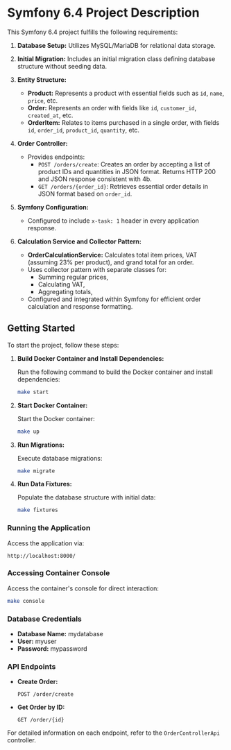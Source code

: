 # Symfony 6.4 Project Description

This Symfony 6.4 project fulfills the following requirements:

1. **Database Setup:** Utilizes MySQL/MariaDB for relational data storage.
   
2. **Initial Migration:** Includes an initial migration class defining database structure without seeding data.

3. **Entity Structure:**
   - **Product:** Represents a product with essential fields such as `id`, `name`, `price`, etc.
   - **Order:** Represents an order with fields like `id`, `customer_id`, `created_at`, etc.
   - **OrderItem:** Relates to items purchased in a single order, with fields `id`, `order_id`, `product_id`, `quantity`, etc.

4. **Order Controller:**
   - Provides endpoints:
     - `POST /orders/create`: Creates an order by accepting a list of product IDs and quantities in JSON format. Returns HTTP 200 and JSON response consistent with 4b.
     - `GET /orders/{order_id}`: Retrieves essential order details in JSON format based on `order_id`.

5. **Symfony Configuration:**
   - Configured to include `x-task: 1` header in every application response.

6. **Calculation Service and Collector Pattern:**
   - **OrderCalculationService:** Calculates total item prices, VAT (assuming 23% per product), and grand total for an order.
   - Uses collector pattern with separate classes for:
     - Summing regular prices,
     - Calculating VAT,
     - Aggregating totals,
   - Configured and integrated within Symfony for efficient order calculation and response formatting.


## Getting Started

To start the project, follow these steps:

1. **Build Docker Container and Install Dependencies:**

   Run the following command to build the Docker container and install dependencies:
   ```bash
   make start
   ```

2. **Start Docker Container:**

   Start the Docker container:
   ```bash
   make up
   ```

3. **Run Migrations:**

   Execute database migrations:
   ```bash
   make migrate
   ```

4. **Run Data Fixtures:**

   Populate the database structure with initial data:
   ```bash
   make fixtures
   ```

### Running the Application

Access the application via:
```
http://localhost:8000/
```

### Accessing Container Console

Access the container's console for direct interaction:
```bash
make console
```

### Database Credentials

- **Database Name:** mydatabase
- **User:** myuser
- **Password:** mypassword

### API Endpoints

- **Create Order:**
  ```
  POST /order/create
  ```

- **Get Order by ID:**
  ```
  GET /order/{id}
  ```

For detailed information on each endpoint, refer to the `OrderControllerApi` controller.
